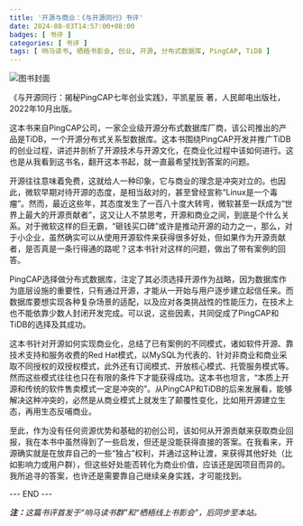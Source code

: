 ```yaml
---
title: '开源与商业：《与开源同行》书评'
date: 2024-08-03T14:57:00+08:00
badges: [ 书评 ]
categories: [ 书评 ]
tags: [ 响马读书, 栖梧书影会, 创业, 开源, 分布式数据库, PingCAP, TiDB ]
---
```


<div class="p-3 text-center">
  <img class="img-fluid" src="/images/2024/0803/book-cover.png" alt="图书封面">
</div>

《与开源同行：揭秘PingCAP七年创业实践》，平凯星辰 著，人民邮电出版社，2022年10月出版。

这本书来自PingCAP公司，一家企业级开源分布式数据库厂商，该公司推出的产品是TiDB，一个开源分布式关系型数据库。这本书围绕PingCAP开发并推广TiDB的创业过程，讲述并剖析了开源技术与开源文化，在商业化过程中该如何进行。这也是从我看到这书名，翻开这本书起，就一直最希望找到答案的问题。

开源往往意味着免费，这就给人一种印象，它与商业的理念是冲突对立的。也因此，微软早期对待开源的态度，是相当敌对的，甚至曾经宣称“Linux是一个毒瘤”。然而，最近这些年，其态度发生了一百八十度大转弯，微软甚至一跃成为“世界上最大的开源贡献者”，这又让人不禁思考，开源和商业之间，到底是个什么关系。对于微软这样的巨无霸，“砸钱买口碑”或许是推动开源的动力之一，那么，对于小企业，虽然确实可以从使用开源软件来获得很多好处，但如果作为开源贡献者，是否真是一条行得通的路呢？这本书针对这样的问题，做出了带有案例的回答。

PingCAP选择做分布式数据库，注定了其必须选择开源作为战略，因为数据库作为底层设施的重要性，只有通过开源，才能从一开始与用户逐步建立起信任来。而数据库要想实现各种复杂场景的适配，以及应对各类挑战性的性能压力，在技术上也不能依靠少数人封闭开发完成。可以说，这些因素，共同促成了PingCAP和TiDB的选择及其成功。

这本书针对开源如何实现商业化，总结了已有案例的不同模式，诸如软件开源、靠技术支持和服务收费的Red Hat模式，以MySQL为代表的、针对非商业和商业采取不同授权的双授权模式，此外还有订阅模式、开放核心模式、托管服务模式等。然而这些模式往往也只在有限的条件下才能获得成功。这本书也坦言，“本质上开源和传统的软件售卖模式一定是冲突的”。从PingCAP和TiDB的后来发展看，能够解决这种冲突的，必然是从商业模式上就发生了颠覆性变化，比如用开源建立生态，再用生态反哺商业。

至此，作为没有任何资源优势和基础的初创公司，该如何从开源贡献来获取商业回报，我在本书中虽然得到了一些启发，但还是没能获得直接的答案。在我看来，开源确实就是在放弃自己的一些“独占”权利，并通过这种让渡，来获得其他好处（比如影响力或用户群），但这些好处能否转化为商业价值，应该还是因项目而异的。我所追寻的答案，也许还是需要靠自己继续亲身实践，才可能找到。

<div class="p-5 text-center">--- END ---</div>

<i><b>注：</b>这篇书评首发于“响马读书群”和“栖梧线上书影会”，后同步至本站。</i>
